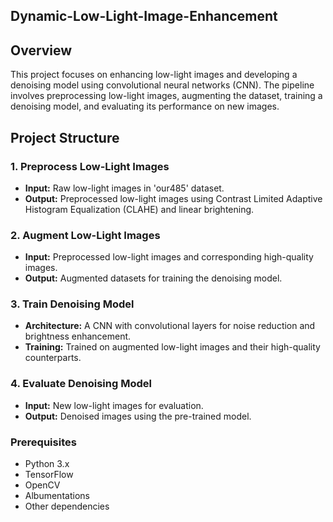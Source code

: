 ## Dynamic-Low-Light-Image-Enhancement
## Overview

This project focuses on enhancing low-light images and developing a denoising model using convolutional neural networks (CNN). The pipeline involves preprocessing low-light images, augmenting the dataset, training a denoising model, and evaluating its performance on new images.

## Project Structure

### 1. Preprocess Low-Light Images
- **Input:** Raw low-light images in 'our485' dataset.
- **Output:** Preprocessed low-light images using Contrast Limited Adaptive Histogram Equalization (CLAHE) and linear brightening.

### 2. Augment Low-Light Images
- **Input:** Preprocessed low-light images and corresponding high-quality images.
- **Output:** Augmented datasets for training the denoising model.

### 3. Train Denoising Model
- **Architecture:** A CNN with convolutional layers for noise reduction and brightness enhancement.
- **Training:** Trained on augmented low-light images and their high-quality counterparts.

### 4. Evaluate Denoising Model
- **Input:** New low-light images for evaluation.
- **Output:** Denoised images using the pre-trained model.

### Prerequisites
- Python 3.x
- TensorFlow
- OpenCV
- Albumentations
- Other dependencies 
